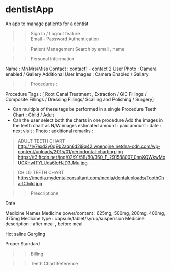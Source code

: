# dentistApp

An app to manage patients for a dentist

> > Sign In / Logout feature  
> > Email - Password Authentication

> > Patient Management
> > Search by email , name

> > Personal Information

Name : Mr/Mrs/Miss
Contact : contact1 - contact 2
User Photo : Camera enabled / Gallery
Additional User Images : Camera Enabled / Gallary

> > Procedures :

Procedure Tags : [ Root Canal Treatment , Extraction / GIC Fillings / Composite Fillings / Dressing Fillings/ Scalling and Polishing / Surgery]

- Can multiple of these tags be performed in a single Procedure
  Teeth Chart : Child / Adult
- Can the user select both the charts in one procedure
  Add the images in the teeth chart as N/W images
  estimated amount :
  paid amount :
  date :
  next visit :
  Photo :
  additional remarks :

> ADULT TEETH CHART
> http://1y7exd3y0q9b2aqn6d2i9q42.wpengine.netdna-cdn.com/wp-content/uploads/2015/01/periodontal-charting.jpg  
> https://t3.ftcdn.net/jpg/02/91/58/80/360_F_291588007_0npXQWkwMoUGXhwITYLUda6lcHJD3JMu.jpg

> CHILD TEETH CHART
> https://media.mydentalconsultant.com/media/dentaluploads/ToothChartChild.jpg

> > Prescriptions

Date

Medicine Names
Medicine power/content : 625mg, 500mg, 200mg, 400mg, 375mg
Medicine type : capsule/tablet/syrup/suspension
Medicine description : after meal , before meal

Hot saline Gargling

Proper Standard

> > Billing

> > Teeth Chart Reference

